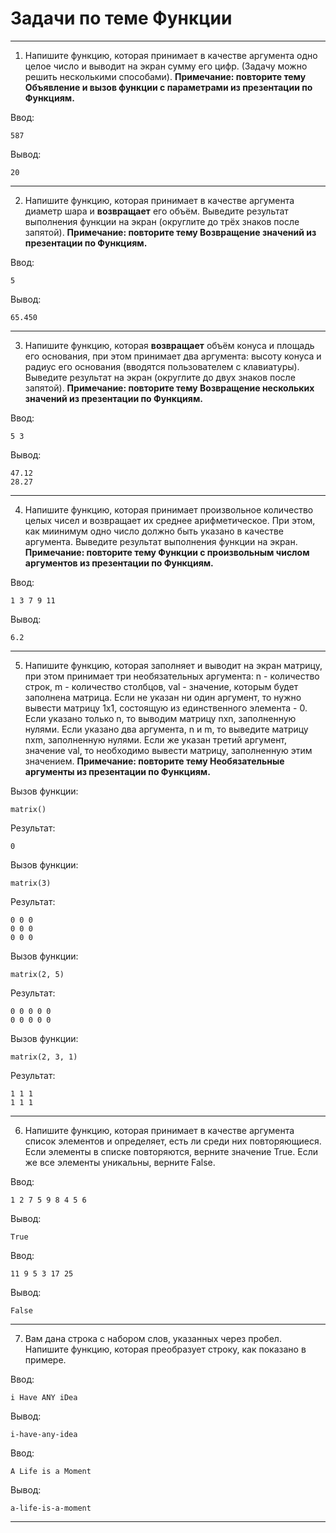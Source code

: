 # Задачи по теме Функции
------------------------------------------------------------
1. Напишите функцию, которая принимает в качестве аргумента одно целое число и выводит на экран сумму его цифр. (Задачу можно решить несколькими способами).
__Примечание: повторите тему Объявление и вызов функции с параметрами из презентации по Функциям.__

Ввод:
```
587
```
Вывод:
```
20
```
------------------------------------------------------------
2. Напишите функцию, которая принимает в качестве аргумента диаметр шара и __возвращает__ его объём. Выведите результат выполнения функции на экран (округлите до трёх знаков после запятой).
__Примечание: повторите тему Возвращение значений из презентации по Функциям.__

Ввод:
```
5
```
Вывод:
```
65.450
```
------------------------------------------------------------
3. Напишите функцию, которая __возвращает__ объём конуса и площадь его основания, при этом принимает два аргумента: высоту конуса и радиус его основания (вводятся пользователем с клавиатуры). Выведите результат на экран (округлите до двух знаков после запятой).
__Примечание: повторите тему Возвращение нескольких значений из презентации по Функциям.__

Ввод:
```
5 3
```
Вывод:
```
47.12
28.27
```
------------------------------------------------------------
4. Напишите функцию, которая принимает произвольное количество целых чисел и возвращает их среднее арифметическое. При этом, как миинимум одно число должно быть указано в качестве аргумента. Выведите результат выполнения функции на экран.
__Примечание: повторите тему Функции с произвольным числом аргументов из презентации по Функциям.__

Ввод:
```
1 3 7 9 11
```
Вывод:
```
6.2
```
------------------------------------------------------------
5. Напишите функцию, которая заполняет и выводит на экран матрицу, при этом принимает три необязательных аргумента: n - количество строк, m - количество столбцов, val - значение, которым будет заполнена матрица. Если не указан ни один аргумент, то нужно вывести матрицу 1х1, состоящую из единственного элемента - 0. Если указано только n, то выводим матрицу nxn, заполненную нулями. Если указано два аргумента, n и m, то выведите матрицу nxm, заполненную нулями. Если же указан третий аргумент, значение val, то необходимо вывести матрицу, заполненную этим значением.
__Примечание: повторите тему Необязательные аргументы из презентации по Функциям.__

Вызов функции:
```
matrix()
```
Результат:
```
0
```

Вызов функции:
```
matrix(3)
```
Результат:
```
0 0 0
0 0 0
0 0 0
```

Вызов функции:
```
matrix(2, 5)
```
Результат:
```
0 0 0 0 0
0 0 0 0 0
```

Вызов функции:
```
matrix(2, 3, 1)
```
Результат:
```
1 1 1
1 1 1
```
------------------------------------------------------------
6. Напишите функцию, которая принимает в качестве аргумента список элементов и определяет, есть ли среди них повторяющиеся. Если элементы в списке повторяются, верните значение True. Если же все элементы уникальны, верните False.

Ввод:
```
1 2 7 5 9 8 4 5 6
```
Вывод:
```
True
```

Ввод:
```
11 9 5 3 17 25
```
Вывод:
```
False
```
------------------------------------------------------------
7. Вам дана строка с набором слов, указанных через пробел. Напишите функцию, которая преобразует строку, как показано в примере.

Ввод:
```
i Have ANY iDea
```
Вывод:
```
i-have-any-idea
```

Ввод:
```
A Life is a Moment
```
Вывод:
```
a-life-is-a-moment
```
------------------------------------------------------------
